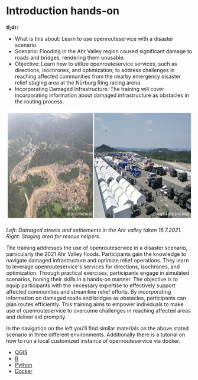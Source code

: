 # Introduction hands-on 

**tl;dr:**

* What is this about: Learn to use openrouteservice with a disaster scenario.
* Scenario: Flooding in the Ahr Valley region caused significant damage to roads and bridges, rendering them unusable.
* Objective: Learn how to utilize openrouteservice services, such as directions, isochrones, and optimization, to address challenges in reaching affected communities from the nearby emergency disaster relief staging area at the Nürburg Ring racing arena.
* Incorporating Damaged Infrastructure: The training will cover incorporating information about damaged infrastructure as obstacles in the routing process.

<img src="../img/ahrtal_flood.png" height="300px">

*Left: Damaged streets and settlements in the Ahr valley taken 16.7.2021. Right: Staging area for rescue helpers.*

The training addresses the use of openrouteservice in a disaster scenario, particularly the 2021 Ahr Valley floods. Participants gain the knowledge to navigate damaged infrastructure and optimize relief operations. They learn to leverage openrouteservice's services for directions, isochrones, and optimization. Through practical exercises, participants engage in simulated scenarios, honing their skills in a hands-on manner. The objective is to equip participants with the necessary expertise to effectively support affected communities and streamline relief efforts. By incorporating information on damaged roads and bridges as obstacles, participants can plan routes efficiently. This training aims to empower individuals to make use of openrouteservice to overcome challenges in reaching affected areas and deliver aid promptly.


In the navigation on the left you'll find similar materials on the above stated scenario in three different environments. Additionally there is a tutorial on how to run a local customized instance of openrouteservice via docker.

* [QGIS](https://giscience.github.io/openrouteservice-workshop/workshop/qgis.html)
* [R](https://giscience.github.io/openrouteservice-workshop/workshop/R.html)
* [Python](https://giscience.github.io/openrouteservice-workshop/workshop/Python.html)
* [Docker](https://giscience.github.io/openrouteservice-workshop/workshop/docker.html)
